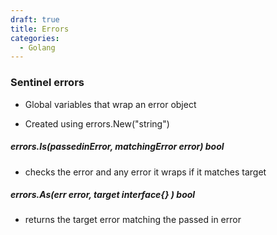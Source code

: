 ```yaml
---
draft: true
title: Errors
categories:
  - Golang
---
```

### Sentinel errors

- Global variables that wrap an error object

- Created using errors.New("string")

##### errors.Is(passedinError, matchingError error) bool

- checks the error and any error it wraps if it matches target

##### errors.As(err error, target interface{} ) bool

- returns the target error matching the passed in error
